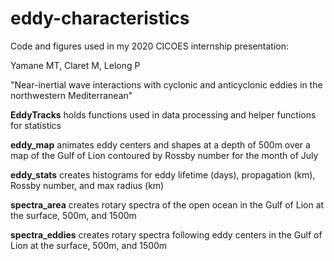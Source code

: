 # eddy-characteristics
Code and figures used in my 2020 CICOES internship presentation:

Yamane MT, Claret M, Lelong P

"Near-inertial wave interactions with cyclonic and anticyclonic eddies in the northwestern Mediterranean"


**EddyTracks** holds functions used in data processing and helper functions for statistics

**eddy_map** animates eddy centers and shapes at a depth of 500m over a map of the Gulf of Lion contoured by Rossby number for the month of July

**eddy_stats** creates histograms for eddy lifetime (days), propagation (km), Rossby number, and max radius (km)

**spectra_area** creates rotary spectra of the open ocean in the Gulf of Lion at the surface, 500m, and 1500m

**spectra_eddies** creates rotary spectra following eddy centers in the Gulf of Lion at the surface, 500m, and 1500m
